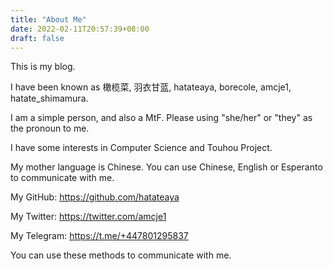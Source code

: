 ```yaml
---
title: "About Me"
date: 2022-02-11T20:57:39+08:00
draft: false
---
```


This is my blog.

I have been known as 橄榄菜, 羽衣甘蓝, hatateaya, borecole, amcje1, hatate_shimamura.

I am a simple person, and also a MtF. Please using "she/her" or "they" as the pronoun to me.

I have some interests in Computer Science and Touhou Project.

My mother language is Chinese. You can use Chinese, English or Esperanto to communicate with me.

My GitHub: <https://github.com/hatateaya>

My Twitter: <https://twitter.com/amcje1>

My Telegram: <https://t.me/+447801295837>

You can use these methods to communicate with me.
